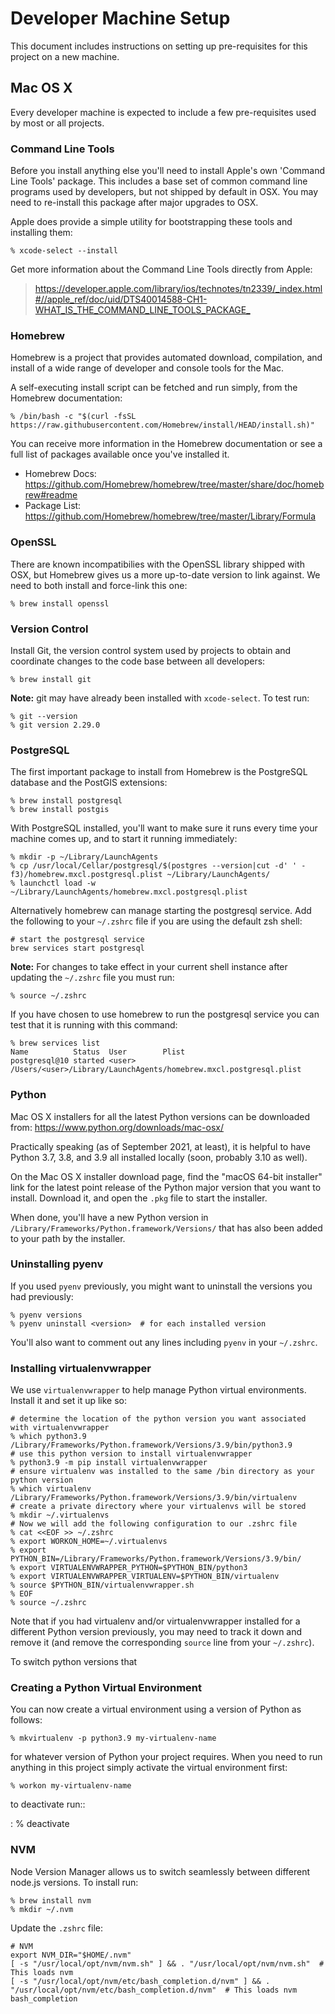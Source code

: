 Developer Machine Setup
=======================

This document includes instructions on setting up pre-requisites for
this project on a new machine.

Mac OS X
--------

Every developer machine is expected to include a few pre-requisites used
by most or all projects.

### Command Line Tools

Before you install anything else you\'ll need to install Apple\'s own
\'Command Line Tools\' package. This includes a base set of common
command line programs used by developers, but not shipped by default in
OSX. You may need to re-install this package after major upgrades to
OSX.

Apple does provide a simple utility for bootstrapping these tools and
installing them:

    % xcode-select --install

Get more information about the Command Line Tools directly from Apple:

> <https://developer.apple.com/library/ios/technotes/tn2339/_index.html#//apple_ref/doc/uid/DTS40014588-CH1-WHAT_IS_THE_COMMAND_LINE_TOOLS_PACKAGE_>

### Homebrew

Homebrew is a project that provides automated download, compilation, and
install of a wide range of developer and console tools for the Mac.

A self-executing install script can be fetched and run simply, from the
Homebrew documentation:

    % /bin/bash -c "$(curl -fsSL https://raw.githubusercontent.com/Homebrew/install/HEAD/install.sh)"

You can receive more information in the Homebrew documentation or see a
full list of packages available once you\'ve installed it.

-   Homebrew Docs:
    <https://github.com/Homebrew/homebrew/tree/master/share/doc/homebrew#readme>
-   Package List:
    <https://github.com/Homebrew/homebrew/tree/master/Library/Formula>

### OpenSSL

There are known incompatibilies with the OpenSSL library shipped with
OSX, but Homebrew gives us a more up-to-date version to link against. We
need to both install and force-link this one:

    % brew install openssl

### Version Control

Install Git, the version control system used by projects to obtain and
coordinate changes to the code base between all developers:

    % brew install git

**Note:** git may have already been installed with `xcode-select`. To
test run:

    % git --version
    % git version 2.29.0

### PostgreSQL

The first important package to install from Homebrew is the PostgreSQL
database and the PostGIS extensions:

    % brew install postgresql
    % brew install postgis

With PostgreSQL installed, you\'ll want to make sure it runs every time
your machine comes up, and to start it running immediately:

    % mkdir -p ~/Library/LaunchAgents
    % cp /usr/local/Cellar/postgresql/$(postgres --version|cut -d' ' -f3)/homebrew.mxcl.postgresql.plist ~/Library/LaunchAgents/
    % launchctl load -w ~/Library/LaunchAgents/homebrew.mxcl.postgresql.plist

Alternatively homebrew can manage starting the postgresql service. Add
the following to your `~/.zshrc` file if you are using the default zsh
shell:

    # start the postgresql service
    brew services start postgresql

**Note:** For changes to take effect in your current shell instance
after updating the `~/.zshrc` file you must run:

    % source ~/.zshrc

If you have chosen to use homebrew to run the postgresql service you can
test that it is running with this command:

    % brew services list
    Name          Status  User        Plist
    postgresql@10 started <user> /Users/<user>/Library/LaunchAgents/homebrew.mxcl.postgresql.plist

### Python

Mac OS X installers for all the latest Python versions can be downloaded
from: <https://www.python.org/downloads/mac-osx/>

Practically speaking (as of September 2021, at least), it is helpful to
have Python 3.7, 3.8, and 3.9 all installed locally (soon, probably 3.10
as well).

On the Mac OS X installer download page, find the \"macOS 64-bit
installer\" link for the latest point release of the Python major
version that you want to install. Download it, and open the `.pkg` file
to start the installer.

When done, you\'ll have a new Python version in
`/Library/Frameworks/Python.framework/Versions/` that has also been
added to your path by the installer.

### Uninstalling pyenv

If you used `pyenv` previously, you might want to uninstall the versions
you had previously:

    % pyenv versions
    % pyenv uninstall <version>  # for each installed version

You\'ll also want to comment out any lines including `pyenv` in your
`~/.zshrc`.

### Installing virtualenvwrapper

We use `virtualenvwrapper` to help manage Python virtual environments.
Install it and set it up like so:

    # determine the location of the python version you want associated with virtualenvwrapper
    % which python3.9
    /Library/Frameworks/Python.framework/Versions/3.9/bin/python3.9
    # use this python version to install virtualenvwrapper
    % python3.9 -m pip install virtualenvwrapper
    # ensure virtualenv was installed to the same /bin directory as your python version
    % which virtualenv
    /Library/Frameworks/Python.framework/Versions/3.9/bin/virtualenv
    # create a private directory where your virtualenvs will be stored
    % mkdir ~/.virtualenvs
    # Now we will add the following configuration to our .zshrc file
    % cat <<EOF >> ~/.zshrc
    % export WORKON_HOME=~/.virtualenvs
    % export PYTHON_BIN=/Library/Frameworks/Python.framework/Versions/3.9/bin/
    % export VIRTUALENVWRAPPER_PYTHON=$PYTHON_BIN/python3
    % export VIRTUALENVWRAPPER_VIRTUALENV=$PYTHON_BIN/virtualenv
    % source $PYTHON_BIN/virtualenvwrapper.sh
    % EOF
    % source ~/.zshrc

Note that if you had virtualenv and/or virtualenvwrapper installed for a
different Python version previously, you may need to track it down and
remove it (and remove the corresponding `source` line from your
`~/.zshrc`).

To switch python versions that

### Creating a Python Virtual Environment

You can now create a virtual environment using a version of Python as
follows:

    % mkvirtualenv -p python3.9 my-virtualenv-name

for whatever version of Python your project requires. When you need to
run anything in this project simply activate the virtual environment
first:

    % workon my-virtualenv-name

to deactivate run::

:   \% deactivate

### NVM

Node Version Manager allows us to switch seamlessly between different
node.js versions. To install run:

    % brew install nvm
    % mkdir ~/.nvm

Update the `.zshrc` file:

    # NVM
    export NVM_DIR="$HOME/.nvm"
    [ -s "/usr/local/opt/nvm/nvm.sh" ] && . "/usr/local/opt/nvm/nvm.sh"  # This loads nvm
    [ -s "/usr/local/opt/nvm/etc/bash_completion.d/nvm" ] && . "/usr/local/opt/nvm/etc/bash_completion.d/nvm"  # This loads nvm bash_completion
